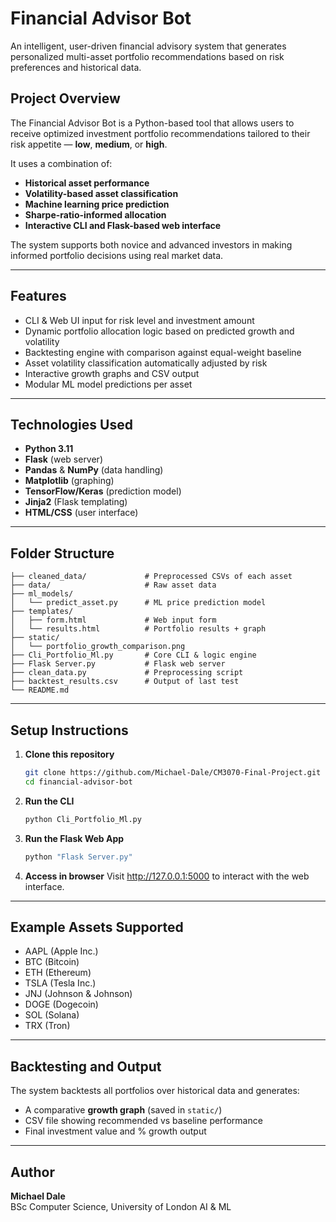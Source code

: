 # Financial Advisor Bot

An intelligent, user-driven financial advisory system that generates personalized multi-asset portfolio recommendations based on risk preferences and historical data.

## Project Overview

The Financial Advisor Bot is a Python-based tool that allows users to receive optimized investment portfolio recommendations tailored to their risk appetite — **low**, **medium**, or **high**.

It uses a combination of:
- **Historical asset performance**
- **Volatility-based asset classification**
- **Machine learning price prediction**
- **Sharpe-ratio-informed allocation**
- **Interactive CLI and Flask-based web interface**

The system supports both novice and advanced investors in making informed portfolio decisions using real market data.

---

## Features

- CLI & Web UI input for risk level and investment amount  
- Dynamic portfolio allocation logic based on predicted growth and volatility  
- Backtesting engine with comparison against equal-weight baseline  
- Asset volatility classification automatically adjusted by risk  
- Interactive growth graphs and CSV output  
- Modular ML model predictions per asset 

---

## Technologies Used

- **Python 3.11**
- **Flask** (web server)
- **Pandas** & **NumPy** (data handling)
- **Matplotlib** (graphing)
- **TensorFlow/Keras** (prediction model)
- **Jinja2** (Flask templating)
- **HTML/CSS** (user interface)

---

## Folder Structure

```
├── cleaned_data/             # Preprocessed CSVs of each asset
├── data/                     # Raw asset data
├── ml_models/
│   └── predict_asset.py      # ML price prediction model
├── templates/
│   ├── form.html             # Web input form
│   └── results.html          # Portfolio results + graph
├── static/
│   └── portfolio_growth_comparison.png
├── Cli_Portfolio_Ml.py       # Core CLI & logic engine
├── Flask Server.py           # Flask web server
├── clean_data.py             # Preprocessing script
├── backtest_results.csv      # Output of last test
└── README.md
```

---

## Setup Instructions

1. **Clone this repository**
   ```bash
   git clone https://github.com/Michael-Dale/CM3070-Final-Project.git
   cd financial-advisor-bot
   ```

2. **Run the CLI**
   ```bash
   python Cli_Portfolio_Ml.py
   ```

3. **Run the Flask Web App**
   ```bash
   python "Flask Server.py"
   ```

4. **Access in browser**
   Visit http://127.0.0.1:5000 to interact with the web interface.

---

## Example Assets Supported

- AAPL (Apple Inc.)
- BTC (Bitcoin)
- ETH (Ethereum)
- TSLA (Tesla Inc.)
- JNJ (Johnson & Johnson)
- DOGE (Dogecoin)
- SOL (Solana)
- TRX (Tron)

---

## Backtesting and Output

The system backtests all portfolios over historical data and generates:
- A comparative **growth graph** (saved in `static/`)
- CSV file showing recommended vs baseline performance
- Final investment value and % growth output

---

## Author

**Michael Dale**  
BSc Computer Science, University of London AI & ML

